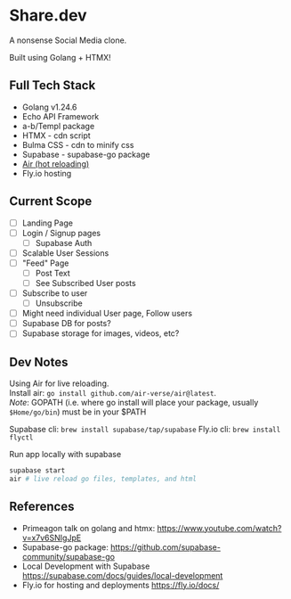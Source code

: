 # Share.dev

A nonsense Social Media clone.

Built using Golang + HTMX!

## Full Tech Stack

- Golang v1.24.6
- Echo API Framework
- a-b/Templ package
- HTMX - cdn script
- Bulma CSS - cdn to minify css
- Supabase - supabase-go package
- [Air (hot reloading)](https://github.com/air-verse/air)
- Fly.io hosting

## Current Scope

- [ ] Landing Page
- [ ] Login / Signup pages
  - [ ] Supabase Auth
- [ ] Scalable User Sessions
- [ ] "Feed" Page
  - [ ] Post Text
  - [ ] See Subscribed User posts
- [ ] Subscribe to user
  - [ ] Unsubscribe
- [ ] Might need individual User page, Follow users
- [ ] Supabase DB for posts?
- [ ] Supabase storage for images, videos, etc?

## Dev Notes

Using Air for live reloading.  
Install air: `go install github.com/air-verse/air@latest`.  
_Note_: GOPATH (i.e. where go install will place your package, usually `$Home/go/bin`) must be in your $PATH  

Supabase cli: `brew install supabase/tap/supabase`
Fly.io cli: `brew install flyctl`

Run app locally with supabase

```sh
supabase start
air # live reload go files, templates, and html
```

## References

- Primeagon talk on golang and htmx: <https://www.youtube.com/watch?v=x7v6SNIgJpE>
- Supabase-go package: <https://github.com/supabase-community/supabase-go>
- Local Development with Supabase <https://supabase.com/docs/guides/local-development>
- Fly.io for hosting and deployments <https://fly.io/docs/>
